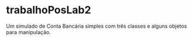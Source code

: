 # trabalhoPosLab2
Um simulado de Conta Bancária simples com três classes e alguns objetos para manipulação.
